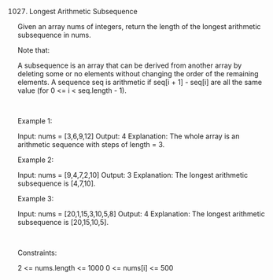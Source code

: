 1027. Longest Arithmetic Subsequence

Given an array nums of integers, return the length of the longest arithmetic subsequence in nums.

Note that:

A subsequence is an array that can be derived from another array by deleting some or no elements without changing the order of the remaining elements.
A sequence seq is arithmetic if seq[i + 1] - seq[i] are all the same value (for 0 <= i < seq.length - 1).

 

Example 1:

Input: nums = [3,6,9,12]
Output: 4
Explanation:  The whole array is an arithmetic sequence with steps of length = 3.


Example 2:

Input: nums = [9,4,7,2,10]
Output: 3
Explanation:  The longest arithmetic subsequence is [4,7,10].


Example 3:

Input: nums = [20,1,15,3,10,5,8]
Output: 4
Explanation:  The longest arithmetic subsequence is [20,15,10,5].


 

Constraints:

2 <= nums.length <= 1000
0 <= nums[i] <= 500